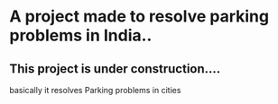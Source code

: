 # A project made to resolve parking problems in India..

## This project is under construction....

basically it resolves Parking problems in cities
